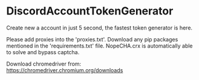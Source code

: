 # DiscordAccountTokenGenerator
Create new a account in just 5 second, the fastest token generator is here.

Please add proxies into the 'proxies.txt'.
Download any pip packages mentioned in the 'requirements.txt' file.
NopeCHA.crx is automatically able to solve and bypass captcha.

Download chromedriver from: https://chromedriver.chromium.org/downloads
